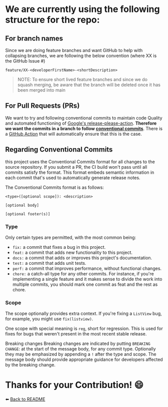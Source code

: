 # We are currently using the following structure for the repo:

## For branch names

Since we are doing feature branches and want GitHub to help with collapsing branches, we are following the below convention (where XX is the GitHub Issue #)
```
feature/XX-<developerFirstName>-<shortDescription>
```
> NOTE: To ensure short lived feature branches and since we do squash merging, be aware that the branch will be deleted once it has been merged into main

## For Pull Requests (PRs)

We want to try and following conventional commits to maintain code Quality and automated functioning of [Google's release-please-action](https://github.com/PHACDataHub/DSCO-experimental-web-app-platform/blob/main/.github/workflows/release_please.yml).
**Therefore we want the commits in a branch to follow [conventional commits](https://www.conventionalcommits.org/en/v1.0.0/)**. There is a [GitHub Action](https://github.com/PHACDataHub/DSCO-experimental-web-app-platform/blob/main/.github/workflows/pr_title_and_body_linter.yml) that will automatically ensure that this is the case.

## Regarding Conventional Commits
this project uses the Conventional Commits format for all changes to the source repository. If you submit a PR, the CI build won't pass until all commits satisfy the format. This format embeds semantic information in each commit that's used to automatically generate release notes.

The Conventional Commits format is as follows:

```
<type>([optional scope]): <description>

[optional body]

[optional footer(s)]
```

### Type

Only certain types are permitted, with the most common being:

- `fix:` a commit that fixes a bug in this project.
- `feat:` a commit that adds new functionality to this project.
- `docs:` a commit that adds or improves this project's documentation.
- `test:` a commit that adds unit tests.
- `perf:` a commit that improves performance, without functional changes.
- `chore:` a catch-all type for any other commits. For instance, if you're implementing a single feature and it makes sense to divide the work into multiple commits, you should mark one commit as feat and the rest as chore.

### Scope

The scope optionally provides extra context. If you're fixing a `ListView` bug, for example, you might use `fix(listview)`.

One scope with special meaning is `reg`, short for regression. This is used for fixes for bugs that weren't present in the most recent stable release.

Breaking changes
Breaking changes are indicated by putting `BREAKING CHANGE`: at the start of the message body, for any commit type. Optionally they may be emphasized by appending a `!` after the type and scope. The message body should provide appropriate guidance for developers affected by the breaking change.

# Thanks for your Contribution! 😄

⬅️ [Back to README](./README.md)
